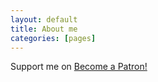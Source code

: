 ```yaml
---
layout: default
title: About me
categories: [pages]
---
```


Support me on
<a href="https://www.patreon.com/bePatron?u=18795657" data-patreon-widget-type="become-patron-button">Become a Patron!</a><script async src="https://c6.patreon.com/becomePatronButton.bundle.js"></script>
